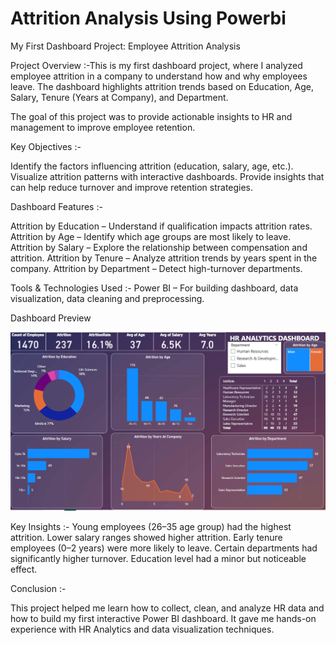 # Attrition Analysis Using Powerbi
My First Dashboard Project: Employee Attrition Analysis

Project Overview :-This is my first dashboard project, where I analyzed employee attrition in a company to understand how and why employees leave.
The dashboard highlights attrition trends based on Education, Age, Salary, Tenure (Years at Company), and Department.

The goal of this project was to provide actionable insights to HR and management to improve employee retention.

Key Objectives :-

Identify the factors influencing attrition (education, salary, age, etc.).
Visualize attrition patterns with interactive dashboards.
Provide insights that can help reduce turnover and improve retention strategies.

Dashboard Features :-

Attrition by Education – Understand if qualification impacts attrition rates.
Attrition by Age – Identify which age groups are most likely to leave.
Attrition by Salary – Explore the relationship between compensation and attrition.
Attrition by Tenure – Analyze attrition trends by years spent in the company.
Attrition by Department – Detect high-turnover departments.

Tools & Technologies Used :-
Power BI – For building dashboard, data visualization, data cleaning and preprocessing.

Dashboard Preview



![Attrition Dashboard Screenshot](employee-attrition-analysis.png)

Key Insights :-
Young employees (26–35 age group) had the highest attrition.
Lower salary ranges showed higher attrition.
Early tenure employees (0–2 years) were more likely to leave.
Certain departments had significantly higher turnover.
Education level had a minor but noticeable effect.

Conclusion :-

This project helped me learn how to collect, clean, and analyze HR data and how to build my first interactive Power BI dashboard.
It gave me hands-on experience with HR Analytics and data visualization techniques.
